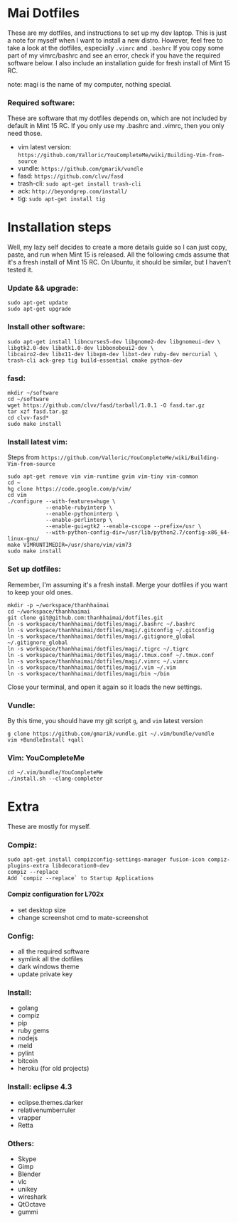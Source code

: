 # Mai Dotfiles #

These are my dotfiles, and instructions to set up my dev laptop.
This is just a note for myself when I want to install a new distro.
However, feel free to take a look at the dotfiles, especially `.vimrc` and `.bashrc`
If you copy some part of my vimrc/bashrc and see an error, check if you have the required software below.
I also include an installation guide for fresh install of Mint 15 RC.

note: magi is the name of my computer, nothing special.

### Required software: ###

These are software that my dotfiles depends on, which are not included by default in Mint 15 RC. If you only use my .bashrc and .vimrc, then you only need those.

* vim latest version: `https://github.com/Valloric/YouCompleteMe/wiki/Building-Vim-from-source`
* vundle: `https://github.com/gmarik/vundle`
* fasd: `https://github.com/clvv/fasd`
* trash-cli: `sudo apt-get install trash-cli`
* ack: `http://beyondgrep.com/install/`
* tig: `sudo apt-get install tig`

# Installation steps #

Well, my lazy self decides to create a more details guide so I can just copy, paste, and run when Mint 15 is released.
All the following cmds assume that it's a fresh install of Mint 15 RC.
On Ubuntu, it should be similar, but I haven't tested it.

### Update && upgrade: ###

    sudo apt-get update
    sudo apt-get upgrade
    
### Install other software: ###

    sudo apt-get install libncurses5-dev libgnome2-dev libgnomeui-dev \
    libgtk2.0-dev libatk1.0-dev libbonoboui2-dev \
    libcairo2-dev libx11-dev libxpm-dev libxt-dev ruby-dev mercurial \
    trash-cli ack-grep tig build-essential cmake python-dev
    
### fasd: ###
    mkdir ~/software
    cd ~/software
    wget https://github.com/clvv/fasd/tarball/1.0.1 -O fasd.tar.gz
    tar xzf fasd.tar.gz
    cd clvv-fasd*
    sudo make install
    
### Install latest vim: ###

Steps from `https://github.com/Valloric/YouCompleteMe/wiki/Building-Vim-from-source`

    sudo apt-get remove vim vim-runtime gvim vim-tiny vim-common
    cd ~
    hg clone https://code.google.com/p/vim/
    cd vim
    ./configure --with-features=huge \
                --enable-rubyinterp \
                --enable-pythoninterp \
                --enable-perlinterp \
                --enable-gui=gtk2 --enable-cscope --prefix=/usr \
                --with-python-config-dir=/usr/lib/python2.7/config-x86_64-linux-gnu/
    make VIMRUNTIMEDIR=/usr/share/vim/vim73
    sudo make install
    
### Set up dotfiles: ###

Remember, I'm assuming it's a fresh install. Merge your dotfiles if you want to keep your old ones.
    
    mkdir -p ~/workspace/thanhhaimai
    cd ~/workspace/thanhhaimai
    git clone git@github.com:thanhhaimai/dotfiles.git
    ln -s workspace/thanhhaimai/dotfiles/magi/.bashrc ~/.bashrc
    ln -s workspace/thanhhaimai/dotfiles/magi/.gitconfig ~/.gitconfig
    ln -s workspace/thanhhaimai/dotfiles/magi/.gitignore_global ~/.gitignore_global
    ln -s workspace/thanhhaimai/dotfiles/magi/.tigrc ~/.tigrc
    ln -s workspace/thanhhaimai/dotfiles/magi/.tmux.conf ~/.tmux.conf
    ln -s workspace/thanhhaimai/dotfiles/magi/.vimrc ~/.vimrc
    ln -s workspace/thanhhaimai/dotfiles/magi/.vim ~/.vim
    ln -s workspace/thanhhaimai/dotfiles/magi/bin ~/bin
    
Close your terminal, and open it again so it loads the new settings.
    
### Vundle: ###
    
By this time, you should have my git script `g`, and `vim` latest version

    g clone https://github.com/gmarik/vundle.git ~/.vim/bundle/vundle
    vim +BundleInstall +qall
    
### Vim: YouCompleteMe ###
    cd ~/.vim/bundle/YouCompleteMe
    ./install.sh --clang-completer
    
# Extra #

These are mostly for myself.
    
### Compiz: ###
    sudo apt-get install compizconfig-settings-manager fusion-icon compiz-plugins-extra libdecoration0-dev
    compiz --replace
    Add `compiz --replace` to Startup Applications
    
#### Compiz configuration for L702x ####
* set desktop size
* change screenshot cmd to mate-screenshot

### Config: ###

* all the required software
* symlink all the dotfiles
* dark windows theme
* update private key

### Install: ###

* golang
* compiz
* pip
* ruby gems
* nodejs
* meld
* pylint
* bitcoin
* heroku (for old projects)

### Install: eclipse 4.3 ###

* eclipse.themes.darker
* relativenumberruler
* vrapper
* Retta

### Others: ###

* Skype
* Gimp
* Blender
* vlc
* unikey
* wireshark
* QtOctave
* gummi

